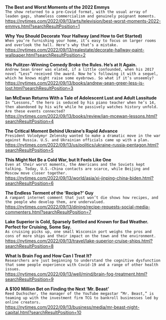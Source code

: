 **The Best and Worst Moments of the 2022 Emmys**\
`The show returned to a pre-Covid format, with the usual array of leaden gags, shameless commercialism and genuinely poignant moments.`\
https://nytimes.com/2022/09/13/arts/television/best-worst-moments-2022-emmys.html?searchResultPosition=1

**Why You Should Decorate Your Hallway (and How to Get Started)**\
`When you’re furnishing your home, it’s easy to focus on larger rooms and overlook the hall. Here’s why that’s a mistake.`\
https://nytimes.com/2022/09/13/realestate/decorate-hallway-paint-wallpaper.html?searchResultPosition=2

**His Pulitzer-Winning Comedy Broke the Rules. He’s at It Again.**\
`Andrew Sean Greer was elated, if a little confounded, when his 2017 novel “Less” received the award. Now he’s following it with a sequel, which he knows might raise some eyebrows. So what if it’s unseemly?`\
https://nytimes.com/2022/09/13/books/andrew-sean-greer-less-is-lost.html?searchResultPosition=3

**Ian McEwan Returns With a Tale of Adolescent Lust and Adult Lassitude**\
`In “Lessons,” the hero is seduced by his piano teacher when he’s 14, then abandoned by his wife while he passively watches history unfold. Are these events connected?`\
https://nytimes.com/2022/09/13/books/review/ian-mcewan-lessons.html?searchResultPosition=4

**The Critical Moment Behind Ukraine’s Rapid Advance**\
`President Volodymyr Zelensky wanted to make a dramatic move in the war against Russia. U.S. and Ukrainian officials came up with a plan.`\
https://nytimes.com/2022/09/13/us/politics/ukraine-russia-pentagon.html?searchResultPosition=5

**This Might Not Be a Cold War, but It Feels Like One**\
`Even at their worst moments, the Americans and the Soviets kept talking. Today, U.S.-China contacts are scarce, while Beijing and Moscow move closer together.`\
https://nytimes.com/2022/09/13/world/asia/xi-jinping-china-biden.html?searchResultPosition=6

**The Endless Torment of the ‘Recipe?’ Guy**\
`A rampant internet comment that just won’t die shows how recipes, and the people who develop them, are undervalued.`\
https://nytimes.com/2022/09/13/dining/recipe-requests-social-media-commenters.html?searchResultPosition=7

**Lake Superior is Cold, Sparsely Settled and Known for Bad Weather. Perfect for Cruising, Some Say.**\
`As cruising picks up, one small Wisconsin port weighs the pros and cons of more ships and their impact on the town and the environment.`\
https://nytimes.com/2022/09/13/travel/lake-superior-cruise-ships.html?searchResultPosition=8

**What Is Brain Fog and How Can I Treat It?**\
`Researchers are just beginning to understand the cognitive dysfunction that some people experience with Covid-19 and a range of other health issues.`\
https://nytimes.com/2022/09/13/well/mind/brain-fog-treatment.html?searchResultPosition=9

**A $100 Million Bet on Finding the Next ‘Mr. Beast’**\
`Reed Duchscher, the manager of the YouTube megastar “Mr. Beast,” is teaming up with the investment firm TCG to bankroll businesses led by online creators.`\
https://nytimes.com/2022/09/13/business/media/mr-beast-night-capital.html?searchResultPosition=10

